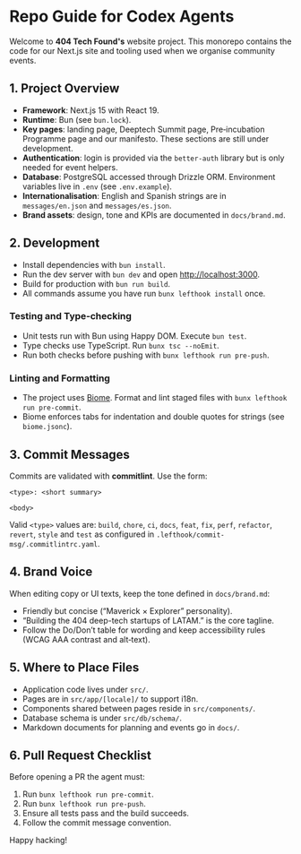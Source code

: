 # Repo Guide for Codex Agents

Welcome to **404 Tech Found's** website project. This monorepo contains the code for our Next.js site and tooling used when we organise community events.

## 1. Project Overview
- **Framework**: Next.js 15 with React 19.
- **Runtime**: Bun (see `bun.lock`).
- **Key pages**: landing page, Deeptech Summit page, Pre‑incubation Programme page and our manifesto. These sections are still under development.
- **Authentication**: login is provided via the `better-auth` library but is only needed for event helpers.
- **Database**: PostgreSQL accessed through Drizzle ORM. Environment variables live in `.env` (see `.env.example`).
- **Internationalisation**: English and Spanish strings are in `messages/en.json` and `messages/es.json`.
- **Brand assets**: design, tone and KPIs are documented in `docs/brand.md`.

## 2. Development
- Install dependencies with `bun install`.
- Run the dev server with `bun dev` and open <http://localhost:3000>.
- Build for production with `bun run build`.
- All commands assume you have run `bunx lefthook install` once.

### Testing and Type‑checking
- Unit tests run with Bun using Happy DOM. Execute `bun test`.
- Type checks use TypeScript. Run `bunx tsc --noEmit`.
- Run both checks before pushing with `bunx lefthook run pre-push`.

### Linting and Formatting
- The project uses [Biome](https://biomejs.dev). Format and lint staged files with `bunx lefthook run pre-commit`.
- Biome enforces tabs for indentation and double quotes for strings (see `biome.jsonc`).

## 3. Commit Messages
Commits are validated with **commitlint**. Use the form:

```
<type>: <short summary>

<body>
```

Valid `<type>` values are: `build`, `chore`, `ci`, `docs`, `feat`, `fix`, `perf`, `refactor`, `revert`, `style` and `test` as configured in `.lefthook/commit-msg/.commitlintrc.yaml`.

## 4. Brand Voice
When editing copy or UI texts, keep the tone defined in `docs/brand.md`:
- Friendly but concise (“Maverick × Explorer” personality).
- “Building the 404 deep-tech startups of LATAM.” is the core tagline.
- Follow the Do/Don’t table for wording and keep accessibility rules (WCAG AAA contrast and alt‑text).

## 5. Where to Place Files
- Application code lives under `src/`.
- Pages are in `src/app/[locale]/` to support i18n.
- Components shared between pages reside in `src/components/`.
- Database schema is under `src/db/schema/`.
- Markdown documents for planning and events go in `docs/`.

## 6. Pull Request Checklist
Before opening a PR the agent must:
1. Run `bunx lefthook run pre-commit`.
2. Run `bunx lefthook run pre-push`.
3. Ensure all tests pass and the build succeeds.
4. Follow the commit message convention.

Happy hacking!
